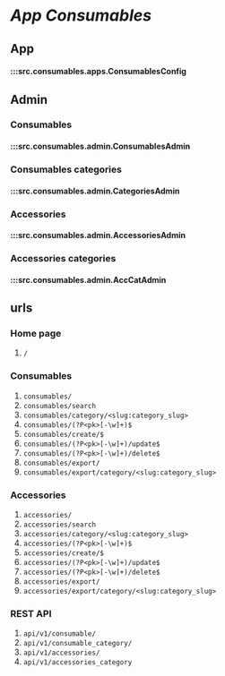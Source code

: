 # ***App Consumables***

## App
#### :::src.consumables.apps.ConsumablesConfig

## Admin

### Consumables
#### :::src.consumables.admin.ConsumablesAdmin

### Consumables categories
#### :::src.consumables.admin.CategoriesAdmin

### Accessories
#### :::src.consumables.admin.AccessoriesAdmin

### Accessories categories
#### :::src.consumables.admin.AccCatAdmin

## urls

### Home page

1. ```/```

### Consumables

1. ```consumables/```
2. ```consumables/search```
3. ```consumables/category/<slug:category_slug>```
4. ```consumables/(?P<pk>[-\w]+)$```
5. ```consumables/create/$```
6. ```consumables/(?P<pk>[-\w]+)/update$```
7. ```consumables/(?P<pk>[-\w]+)/delete$```
8. ```consumables/export/```
9. ```consumables/export/category/<slug:category_slug>```

### Accessories

1. ```accessories/```
2. ```accessories/search```
3. ```accessories/category/<slug:category_slug>```
4. ```accessories/(?P<pk>[-\w]+)$```
5. ```accessories/create/$```
6. ```accessories/(?P<pk>[-\w]+)/update$```
7. ```accessories/(?P<pk>[-\w]+)/delete$```
8. ```accessories/export/```
9. ```accessories/export/category/<slug:category_slug>```

### REST API

1. ```api/v1/consumable/```
2. ```api/v1/consumable_category/```
3. ```api/v1/accessories/```
4. ```api/v1/accessories_category```

